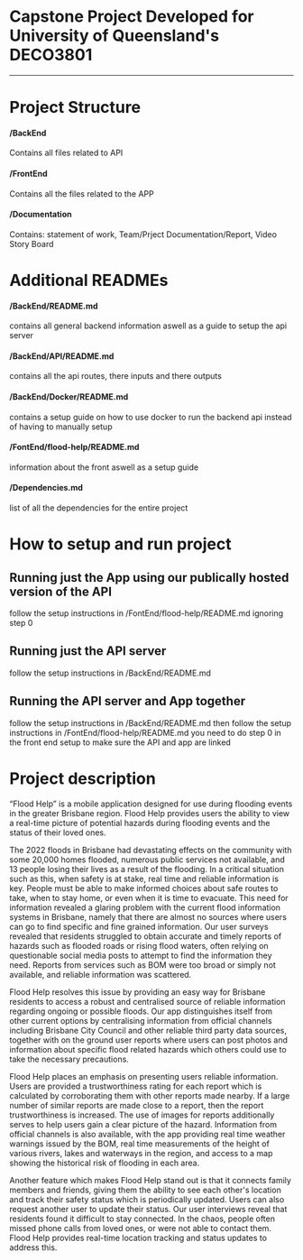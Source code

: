 # Capstone Project Developed for University of Queensland's DECO3801
----------------------------------------

# Project Structure
#### /BackEnd 
Contains all files related to API <br>
#### /FrontEnd 
Contains all the files related to the APP <br>
#### /Documentation 
Contains: statement of work, Team/Prject Documentation/Report, Video Story Board

# Additional READMEs
#### /BackEnd/README.md
contains all general backend information aswell as a guide to
setup the api server
#### /BackEnd/API/README.md
contains all the api routes, there inputs and there outputs
#### /BackEnd/Docker/README.md
contains a setup guide on how to use docker to run the backend api instead of having to manually setup
#### /FontEnd/flood-help/README.md
information about the front aswell as a setup guide
#### /Dependencies.md
list of all the dependencies for the entire project

# How to setup and run project
## Running just the App using our publically hosted version of the API
follow the setup instructions in /FontEnd/flood-help/README.md ignoring step 0
## Running just the API server
follow the setup instructions in /BackEnd/README.md
## Running the API server and App together
follow the setup instructions in /BackEnd/README.md
then follow the setup instructions in /FontEnd/flood-help/README.md
you need to do step 0 in the front end setup to make sure the API and app are linked

# Project description
“Flood Help” is a mobile application designed for use during flooding events in the greater Brisbane region. Flood Help provides users the ability to view a real-time picture of potential hazards during flooding events and the status of their loved ones.

The 2022 floods in Brisbane had devastating effects on the community with some 20,000 homes flooded, numerous public services not available, and 13 people losing their lives as a result of the flooding. In a critical situation such as this, when safety is at stake, real time and reliable information is key. People must be able to make informed choices about safe routes to take, when to stay home, or even when it is time to evacuate. This need for information revealed a glaring problem with the current flood information systems in Brisbane, namely that there are almost no sources where users can go to find specific and fine grained information. Our user surveys revealed that residents struggled to obtain accurate and timely reports of hazards such as flooded roads or rising flood waters, often relying on questionable social media posts to attempt to find the information they need. Reports from services such as BOM were too broad or simply not available, and reliable information was scattered. 

Flood Help resolves this issue by providing an easy way for Brisbane residents to access a robust and centralised source of reliable information regarding ongoing or possible floods. Our app distinguishes itself from other current options by centralising information from official channels including Brisbane City Council and other reliable third party data sources, together with on the ground user reports where users can post photos and information about specific flood related hazards which others could use to take the necessary precautions.

Flood Help places an emphasis on presenting users reliable information. Users are provided a trustworthiness rating for each report which is calculated by corroborating them with other reports made nearby. If a large number of similar reports are made close to a report, then the report trustworthiness is increased. The use of images for reports additionally serves to help users gain a clear picture of the hazard. Information from official channels is also available, with the app providing real time weather warnings issued by the BOM, real time measurements of the height of various rivers, lakes and waterways in the region, and access to a map showing the historical risk of flooding in each area.

Another feature which makes Flood Help stand out is that it connects family members and friends, giving them the ability to see each other's location and track their safety status which is periodically updated. Users can also request another user to update their status. Our user interviews reveal that residents found it difficult to stay connected. In the chaos, people often missed phone calls from loved ones, or were not able to contact them. Flood Help provides real-time location tracking and status updates to address this.

